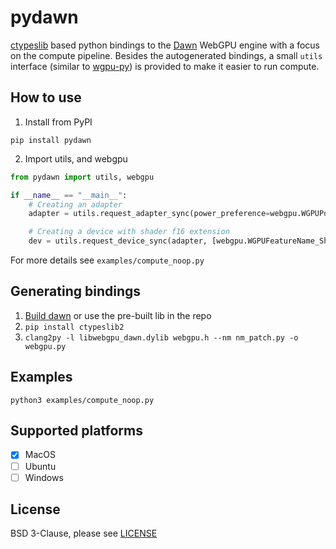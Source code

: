 # pydawn

[ctypeslib](https://github.com/trolldbois/ctypeslib) based python bindings to the [Dawn](https://dawn.googlesource.com/dawn) WebGPU engine with a focus on the compute pipeline. Besides the autogenerated bindings, a small `utils` interface (similar to [wgpu-py](https://github.com/pygfx/wgpu-py)) is provided to make it easier to run compute.

## How to use

1. Install from PyPI

`pip install pydawn`

2. Import utils, and webgpu
```python
from pydawn import utils, webgpu

if __name__ == "__main__":
    # Creating an adapter
    adapter = utils.request_adapter_sync(power_preference=webgpu.WGPUPowerPreference_HighPerformance)

    # Creating a device with shader f16 extension
    dev = utils.request_device_sync(adapter, [webgpu.WGPUFeatureName_ShaderF16])
```

For more details see `examples/compute_noop.py`

## Generating bindings

1. [Build dawn](https://dawn.googlesource.com/dawn/+/HEAD/docs/quickstart-cmake.md) or use the pre-built lib in the repo
2. `pip install ctypeslib2`
3. `clang2py -l libwebgpu_dawn.dylib webgpu.h --nm nm_patch.py -o webgpu.py`

## Examples

`python3 examples/compute_noop.py`

## Supported platforms

- [x] MacOS
- [ ] Ubuntu
- [ ] Windows

## License

BSD 3-Clause, please see [LICENSE](https://dawn.googlesource.com/dawn/+/HEAD/LICENSE)